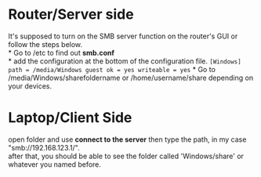 #   Router/Server side
It's supposed to turn on the SMB server function on the router's GUI or follow the steps below.\
    *   Go to /etc to find out **smb.conf** \
    *   add the configuration at the bottom of the configuration file.
        ```
        [Windows]
        path = /media/Windows
        guest ok = yes
        writeable = yes
        ```
    *   Go to /media/Windows/sharefoldername or /home/username/share depending on your devices.

#   Laptop/Client Side
open folder and use **connect to the server** then type the path, in my case "smb://192.168.123.1/".\
after that, you should be able to see the folder called 'Windows/share' or whatever you named before.
